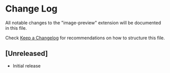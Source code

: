 # Change Log

All notable changes to the "image-preview" extension will be documented in this file.

Check [Keep a Changelog](http://keepachangelog.com/) for recommendations on how to structure this file.

## [Unreleased]

- Initial release